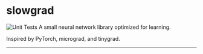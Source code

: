 # slowgrad
![Unit Tests](https://github.com/dpstart/slowgrad/workflows/Python%20application/badge.svg)
A small neural network library optimized for learning.

Inspired by PyTorch, micrograd, and tinygrad.

--------------------------------------------------------------------
